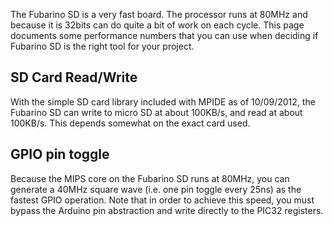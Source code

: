 The Fubarino SD is a very fast board. The processor runs at 80MHz and because it is 32bits can do quite a bit of work on each cycle. This page documents some performance numbers that you can use when deciding if Fubarino SD is the right tool for your project.

## SD Card Read/Write

With the simple SD card library included with MPIDE as of 10/09/2012, the Fubarino SD can write to micro SD at about 100KB/s, and read at about 100KB/s. This depends somewhat on the exact card used.

## GPIO pin toggle

Because the MIPS core on the Fubarino SD runs at 80MHz, you can generate a 40MHz square wave (i.e. one pin toggle every 25ns) as the fastest GPIO operation. Note that in order to achieve this speed, you must bypass the Arduino pin abstraction and write directly to the PIC32 registers.